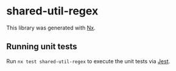 # shared-util-regex

This library was generated with [Nx](https://nx.dev).

## Running unit tests

Run `nx test shared-util-regex` to execute the unit tests via [Jest](https://jestjs.io).
